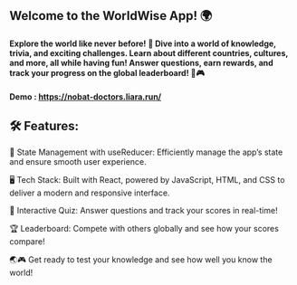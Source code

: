 
<h2 align="left"> Welcome to the WorldWise App! 🌍 </h2>


<h4 align="left">Explore the world like never before! 🌟 Dive into a world of knowledge, trivia, and exciting challenges. Learn about different countries, cultures, and more, all while having fun! Answer questions, earn rewards, and track your progress on the global leaderboard! 🚀🎮</h4>

<strong>Demo : https://nobat-doctors.liara.run/</strong> 
<br>

<p>
<h2>🛠️ Features:</h2>

🔧 State Management with useReducer: Efficiently manage the app’s state and ensure smooth user experience. 

🖥️ Tech Stack: Built with React, powered by JavaScript, HTML, and CSS to deliver a modern and responsive interface. 

🎯 Interactive Quiz: Answer questions and track your scores in real-time! 

🏆 Leaderboard: Compete with others globally and see how your scores compare! 

🌏🎮 Get ready to test your knowledge and see how well you know the world! 

</p>


